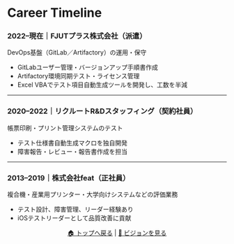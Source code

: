 # Career Timeline

### 2022–現在｜FJUTプラス株式会社（派遣）
DevOps基盤（GitLab／Artifactory）の運用・保守  
- GitLabユーザー管理・バージョンアップ手順書作成  
- Artifactory環境同期テスト・ライセンス管理  
- Excel VBAでテスト項目自動生成ツールを開発し、工数を半減  

---

### 2020–2022｜リクルートR&Dスタッフィング（契約社員）
帳票印刷・プリント管理システムのテスト  
- テスト仕様書自動生成マクロを独自開発  
- 障害報告・レビュー・報告書作成を担当  

---

### 2013–2019｜株式会社feat（正社員）
複合機・産業用プリンター・大学向けシステムなどの評価業務  
- テスト設計、障害管理、リーダー経験あり  
- iOSテストリーダーとして品質改善に貢献 

<p align="center">
  <a href="index.md">🏠 トップへ戻る</a> |
  <a href="vision.md">🌈 ビジョンを見る</a>
</p>

